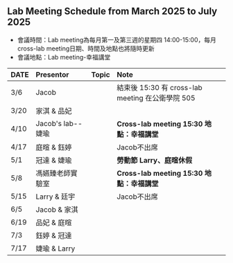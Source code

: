 ## Lab Meeting Schedule from March 2025 to July 2025  
- 會議時間：Lab meeting為每月第一及第三週的星期四 14:00-15:00，每月cross-lab meeting日期、時間及地點也將隨時更新  
- 會議地點：Lab meeting-幸福講堂  

| DATE  | Presentor    | Topic | Note                                         |
|:------|:------------|:------|:---------------------------------------------|
| 3/6   | Jacob       |       | 結束後 15:30 有 cross-lab meeting 在公衛學院 505 |
| 3/20  | 家淇 & 品妃  |       |                                             |
| 4/10  | Jacob's lab--婕瑜 |        | **Cross-lab meeting 15:30 地點：幸福講堂**     |
| 4/17  | 庭暄 & 鈺婷  |       | Jacob不出席                                 |
| 5/1   | 冠達 & 婕瑜  |       | **勞動節 Larry、庭暄休假**                 |
| 5/8   | 馮嬿臻老師實驗室 |        | **Cross-lab meeting 15:30 地點：幸福講堂**  |
| 5/15  | Larry & 廷宇  |       | Jacob不出席                                 |
| 6/5   | Jacob & 家淇 |       |                                             |
| 6/19  | 品妃 & 庭暄  |       |                                             |
| 7/3   | 鈺婷 & 冠達  |       |                                             |
| 7/17  | 婕瑜 & Larry |       |                                             |
